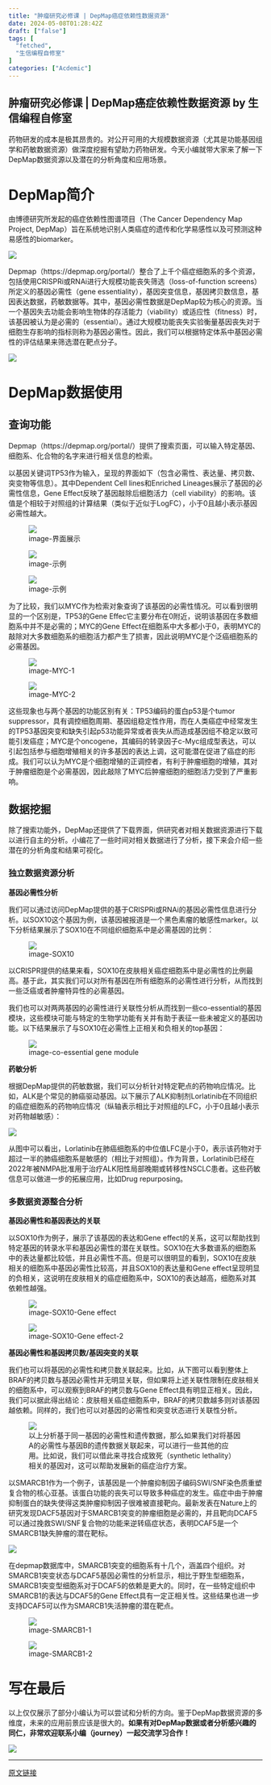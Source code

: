 ```yaml
---
title: "肿瘤研究必修课 | DepMap癌症依赖性数据资源"
date: 2024-05-08T01:28:42Z
draft: ["false"]
tags: [
  "fetched",
  "生信编程自修室"
]
categories: ["Acdemic"]
---
```

肿瘤研究必修课 | DepMap癌症依赖性数据资源 by 生信编程自修室
------
<div><p>药物研发的成本是极其昂贵的。对公开可用的大规模数据资源（尤其是功能基因组学和药敏数据资源）做深度挖掘有望助力药物研发。今天小编就带大家来了解一下DepMap数据资源以及潜在的分析角度和应用场景。</p><h1>DepMap简介</h1><p>由博德研究所发起的癌症依赖性图谱项目（The Cancer Dependency Map Project, DepMap）旨在系统地识别人类癌症的遗传和化学易感性以及可预测这种易感性的biomarker。</p><p><img data-imgfileid="100002316" data-ratio="1" data-src="https://mmbiz.qpic.cn/mmbiz_jpg/rWiaFvFngFbS3LmEibpxWfAVpCCHwiaW1pZlDzakicy45Tp0oYM0icl33cZuScvaIRYggQnJAVt3wszZvm5plYmG9UQ/640?wx_fmt=jpeg&amp;from=appmsg" data-type="jpeg" data-w="996" src="https://mmbiz.qpic.cn/mmbiz_jpg/rWiaFvFngFbS3LmEibpxWfAVpCCHwiaW1pZlDzakicy45Tp0oYM0icl33cZuScvaIRYggQnJAVt3wszZvm5plYmG9UQ/640?wx_fmt=jpeg&amp;from=appmsg"></p><p>Depmap（https://depmap.org/portal/）整合了上千个癌症细胞系的多个资源，包括使用CRISPRi或RNAi进行大规模功能丧失筛选（loss-of-function screens）所定义的基因必需性（gene essentiality），基因突变信息，基因拷贝数信息，基因表达数据，药敏数据等。其中，基因必需性数据是DepMap较为核心的资源。当一个基因失去功能会影响生物体的存活能力（viability）或适应性（fitness）时，该基因被认为是必需的（essential）。通过大规模功能丧失实验衡量基因丧失对于细胞生存影响的指标则称为基因必需性。因此，我们可以根据特定体系中基因必需性的评估结果来筛选潜在靶点分子。</p><p><img data-imgfileid="100002321" data-ratio="0.55" data-src="https://mmbiz.qpic.cn/mmbiz_png/rWiaFvFngFbS3LmEibpxWfAVpCCHwiaW1pZpf7KOTu8F6T8ZH0l0AicLfm64qM5Liau7Ylmh0uAkN0icvibITLNMK54mQ/640?wx_fmt=png&amp;from=appmsg" data-type="png" data-w="1080" src="https://mmbiz.qpic.cn/mmbiz_png/rWiaFvFngFbS3LmEibpxWfAVpCCHwiaW1pZpf7KOTu8F6T8ZH0l0AicLfm64qM5Liau7Ylmh0uAkN0icvibITLNMK54mQ/640?wx_fmt=png&amp;from=appmsg"></p><h1>DepMap数据使用</h1><h2>查询功能</h2><p><span></span></p><p>Depmap（https://depmap.org/portal/）提供了搜索页面，可以输入特定基因、细胞系、化合物的名字来进行相关信息的检索。</p><p>以基因关键词TP53作为输入，呈现的界面如下（包含必需性、表达量、拷贝数、突变物等信息）。其中Dependent Cell lines和Enriched Lineages展示了基因的必需性信息，Gene Effect反映了基因敲除后细胞活力（cell viability）的影响。该值是个相较于对照组的计算结果（类似于近似于LogFC），小于0且越小表示基因必需性越大。</p><figure><img data-imgfileid="100002322" data-ratio="0.525" data-src="https://mmbiz.qpic.cn/mmbiz_png/rWiaFvFngFbS3LmEibpxWfAVpCCHwiaW1pZbdOZhtaGsD29eV3ryrsSF1tmJbOSkXMv1rB2v9IqFcZKcD4J88Eo0A/640?wx_fmt=png&amp;from=appmsg" data-type="png" data-w="1080" src="https://mmbiz.qpic.cn/mmbiz_png/rWiaFvFngFbS3LmEibpxWfAVpCCHwiaW1pZbdOZhtaGsD29eV3ryrsSF1tmJbOSkXMv1rB2v9IqFcZKcD4J88Eo0A/640?wx_fmt=png&amp;from=appmsg"><figcaption>image-界面展示</figcaption></figure><figure><img data-imgfileid="100002323" data-ratio="0.26666666666666666" data-src="https://mmbiz.qpic.cn/mmbiz_png/rWiaFvFngFbS3LmEibpxWfAVpCCHwiaW1pZUW3QciaZe2sAM7Zfw2RsjC5JnRZRN6EY0q4125FWCZuaIEITZoEQazA/640?wx_fmt=png&amp;from=appmsg" data-type="png" data-w="1080" src="https://mmbiz.qpic.cn/mmbiz_png/rWiaFvFngFbS3LmEibpxWfAVpCCHwiaW1pZUW3QciaZe2sAM7Zfw2RsjC5JnRZRN6EY0q4125FWCZuaIEITZoEQazA/640?wx_fmt=png&amp;from=appmsg"><figcaption>image-示例</figcaption></figure><figure><img data-imgfileid="100002324" data-ratio="0.2537037037037037" data-src="https://mmbiz.qpic.cn/mmbiz_png/rWiaFvFngFbS3LmEibpxWfAVpCCHwiaW1pZZaZ8LE0cASTlHjfE2OoUeY7AtneuKsHvDdDw8S9KGnKpZ80x5et80g/640?wx_fmt=png&amp;from=appmsg" data-type="png" data-w="1080" src="https://mmbiz.qpic.cn/mmbiz_png/rWiaFvFngFbS3LmEibpxWfAVpCCHwiaW1pZZaZ8LE0cASTlHjfE2OoUeY7AtneuKsHvDdDw8S9KGnKpZ80x5et80g/640?wx_fmt=png&amp;from=appmsg"><figcaption>image-示例</figcaption></figure><p>为了比较，我们以MYC作为检索对象查询了该基因的必需性情况。可以看到很明显的一个区别是，TP53的Gene Effec它主要分布在0附近，说明该基因在多数细胞系中并不是必需的；MYC的Gene Effect在细胞系中大多都小于0，表明MYC的敲除对大多数细胞系的细胞活力都产生了损害，因此说明MYC是个泛癌细胞系的必需基因。</p><figure><img data-imgfileid="100002325" data-ratio="0.524074074074074" data-src="https://mmbiz.qpic.cn/mmbiz_png/rWiaFvFngFbS3LmEibpxWfAVpCCHwiaW1pZDz1ul78bjAbJjbiaRsPFRHmwicdy8R8Zr9InOuEUkwYezKCVw6UTiaeBQ/640?wx_fmt=png&amp;from=appmsg" data-type="png" data-w="1080" src="https://mmbiz.qpic.cn/mmbiz_png/rWiaFvFngFbS3LmEibpxWfAVpCCHwiaW1pZDz1ul78bjAbJjbiaRsPFRHmwicdy8R8Zr9InOuEUkwYezKCVw6UTiaeBQ/640?wx_fmt=png&amp;from=appmsg"><figcaption>image-MYC-1</figcaption></figure><figure><img data-imgfileid="100002326" data-ratio="0.25462962962962965" data-src="https://mmbiz.qpic.cn/mmbiz_png/rWiaFvFngFbS3LmEibpxWfAVpCCHwiaW1pZh8DRS2ZTp9QBcfnBagKD1r9bo1bztFMzSwjFdCaFrU1yUCXCHcD2qA/640?wx_fmt=png&amp;from=appmsg" data-type="png" data-w="1080" src="https://mmbiz.qpic.cn/mmbiz_png/rWiaFvFngFbS3LmEibpxWfAVpCCHwiaW1pZh8DRS2ZTp9QBcfnBagKD1r9bo1bztFMzSwjFdCaFrU1yUCXCHcD2qA/640?wx_fmt=png&amp;from=appmsg"><figcaption>image-MYC-2</figcaption></figure><p>这些现象也与两个基因的功能区别有关：TP53编码的蛋白p53是个tumor suppressor，具有调控细胞周期、基因组稳定性作用，而在人类癌症中经常发生的TP53基因突变和缺失引起p53功能异常或者丧失从而造成基因组不稳定以致可能引发癌症；MYC是个oncogene，其编码的转录因子c-Myc组成型表达，可以引起包括参与细胞增殖相关的许多基因的表达上调，这可能潜在促进了癌症的形成。我们可以认为MYC是个细胞增殖的正调控者，有利于肿瘤细胞的增殖，其对于肿瘤细胞是个必需基因，因此敲除了MYC后肿瘤细胞的细胞活力受到了严重影响。</p><h2>数据挖掘</h2><p><span></span></p><p>除了搜索功能外，DepMap还提供了下载界面，供研究者对相关数据资源进行下载以进行自主的分析。小编花了一些时间对相关数据进行了分析，接下来会介绍一些潜在的分析角度和结果可视化。</p><h3>独立数据资源分析</h3><p><strong>基因必需性分析</strong></p><p>我们可以通过访问DepMap提供的基于CRISPRi或RNAi的基因必需性信息进行分析。以SOX10这个基因为例，该基因被报道是一个黑色素瘤的敏感性marker。以下分析结果展示了SOX10在不同组织细胞系中是必需基因的比例：</p><figure><img data-imgfileid="100002327" data-ratio="0.4212962962962963" data-src="https://mmbiz.qpic.cn/mmbiz_png/rWiaFvFngFbS3LmEibpxWfAVpCCHwiaW1pZ5snk57wAWh89icFM9GOb8T6drgzDMiaEDCgq2M5p6FLawhsS6IicvxoRA/640?wx_fmt=png&amp;from=appmsg" data-type="png" data-w="1080" src="https://mmbiz.qpic.cn/mmbiz_png/rWiaFvFngFbS3LmEibpxWfAVpCCHwiaW1pZ5snk57wAWh89icFM9GOb8T6drgzDMiaEDCgq2M5p6FLawhsS6IicvxoRA/640?wx_fmt=png&amp;from=appmsg"><figcaption>image-SOX10</figcaption></figure><p>以CRISPR提供的结果来看，SOX10在皮肤相关癌症细胞系中是必需性的比例最高。基于此，其实我们可以对所有基因在所有细胞系的必需性进行分析，从而找到一些泛癌或者肿瘤特异性的必需基因。</p><p>我们也可以对两两基因的必需性进行关联性分析从而找到一些co-essential的基因模块，这些模块可能与特定的生物学功能有关并有助于表征一些未被定义的基因功能。以下结果展示了与SOX10在必需性上正相关和负相关的top基因：</p><figure><img data-imgfileid="100002328" data-ratio="0.6046296296296296" data-src="https://mmbiz.qpic.cn/mmbiz_png/rWiaFvFngFbS3LmEibpxWfAVpCCHwiaW1pZW0ykYKPhLBLXUkO5kpmABkcibicZLLlzl2SicS6xMU29NN2OIQesPmb9w/640?wx_fmt=png&amp;from=appmsg" data-type="png" data-w="1080" src="https://mmbiz.qpic.cn/mmbiz_png/rWiaFvFngFbS3LmEibpxWfAVpCCHwiaW1pZW0ykYKPhLBLXUkO5kpmABkcibicZLLlzl2SicS6xMU29NN2OIQesPmb9w/640?wx_fmt=png&amp;from=appmsg"><figcaption>image-co-essential gene module</figcaption></figure><p><strong>药敏分析</strong></p><p>根据DepMap提供的药敏数据，我们可以分析针对特定靶点的药物响应情况。比如，ALK是个常见的肺癌驱动基因。以下展示了ALK抑制剂Lorlatinib在不同组织的癌症细胞系的药物响应情况（纵轴表示相比于对照组的LFC，小于0且越小表示对药物越敏感）：</p><p><img data-imgfileid="100002329" data-ratio="0.7703703703703704" data-src="https://mmbiz.qpic.cn/mmbiz_png/rWiaFvFngFbS3LmEibpxWfAVpCCHwiaW1pZNM1lR17FpIMJpv3lna5tMicReKLBz1FWGJFQQ04hwibuMpOEpXiadmzqA/640?wx_fmt=png&amp;from=appmsg" data-type="png" data-w="1080" src="https://mmbiz.qpic.cn/mmbiz_png/rWiaFvFngFbS3LmEibpxWfAVpCCHwiaW1pZNM1lR17FpIMJpv3lna5tMicReKLBz1FWGJFQQ04hwibuMpOEpXiadmzqA/640?wx_fmt=png&amp;from=appmsg"></p><p>从图中可以看出，Lorlatinib在肺癌细胞系的中位值LFC是小于0，表示该药物对于超过一半的肺癌细胞系是敏感的（相比于对照组）。作为背景，Lorlatinib已经在2022年被NMPA批准用于治疗ALK阳性局部晚期或转移性NSCLC患者。这些药敏信息可以做进一步的拓展应用，比如Drug repurposing。</p><h3>多数据资源整合分析</h3><p><strong>基因必需性和基因表达的关联</strong></p><p>以SOX10作为例子，展示了该基因的表达和Gene effect的关系，这可以帮助找到特定基因的转录水平和基因必需性的潜在关联性。SOX10在大多数谱系的细胞系中的表达量都比较低，并且必需性不高。但是可以很明显的看到，SOX10在皮肤相关的细胞系中基因必需性比较高，并且SOX10的表达量和Gene effect呈现明显的负相关，这说明在皮肤相关的癌症细胞系中，SOX10的表达越高，细胞系对其依赖性越强。</p><figure><img data-imgfileid="100002330" data-ratio="0.7518518518518519" data-src="https://mmbiz.qpic.cn/mmbiz_png/rWiaFvFngFbS3LmEibpxWfAVpCCHwiaW1pZuPN7bc7BH3YU1TL0wghKib0D9BjnZmicPSiaicsaSKibllecdOmGuZ4ZwZw/640?wx_fmt=png&amp;from=appmsg" data-type="png" data-w="1080" src="https://mmbiz.qpic.cn/mmbiz_png/rWiaFvFngFbS3LmEibpxWfAVpCCHwiaW1pZuPN7bc7BH3YU1TL0wghKib0D9BjnZmicPSiaicsaSKibllecdOmGuZ4ZwZw/640?wx_fmt=png&amp;from=appmsg"><figcaption>image-SOX10-Gene effect</figcaption></figure><figure><img data-imgfileid="100002331" data-ratio="0.6268518518518519" data-src="https://mmbiz.qpic.cn/mmbiz_png/rWiaFvFngFbS3LmEibpxWfAVpCCHwiaW1pZ1XsdeysQiaEerOiaiayXjydnbgYAdcbdfGTwu5m6tr8fmMnJibnGf8ib5FQ/640?wx_fmt=png&amp;from=appmsg" data-type="png" data-w="1080" src="https://mmbiz.qpic.cn/mmbiz_png/rWiaFvFngFbS3LmEibpxWfAVpCCHwiaW1pZ1XsdeysQiaEerOiaiayXjydnbgYAdcbdfGTwu5m6tr8fmMnJibnGf8ib5FQ/640?wx_fmt=png&amp;from=appmsg"><figcaption>image-SOX10-Gene effect-2</figcaption></figure><p><strong>基因必需性和基因拷贝数/基因突变的关联</strong></p><p>我们也可以将基因的必需性和拷贝数关联起来。比如，从下图可以看到整体上BRAF的拷贝数与基因必需性并无明显关联，但如果将上述关联性限制在皮肤相关的细胞系中，可以观察到BRAF的拷贝数与Gene Effect具有明显正相关。因此，我们可以据此得出结论：皮肤相关癌症细胞系中，BRAF的拷贝数越多则对该基因越依赖。同样的，我们也可以对基因的必需性和突变状态进行关联性分析。</p><figure><img data-imgfileid="100002332" data-ratio="0.75" data-src="https://mmbiz.qpic.cn/mmbiz_png/rWiaFvFngFbS3LmEibpxWfAVpCCHwiaW1pZUJjiaucUAXrk9CSzACEu8P8ON0UiasickdJI6k323qCVAOzROkj7icpIhw/640?wx_fmt=png&amp;from=appmsg" data-type="png" data-w="1080" src="https://mmbiz.qpic.cn/mmbiz_png/rWiaFvFngFbS3LmEibpxWfAVpCCHwiaW1pZUJjiaucUAXrk9CSzACEu8P8ON0UiasickdJI6k323qCVAOzROkj7icpIhw/640?wx_fmt=png&amp;from=appmsg"><figcaption><span>以上分析基于同一基因的必需性和遗传数据，那么如果我们对将基因A的必需性与基因B的遗传数据关联起来，可以进行一些其他的应用。</span><span>比如说，我们可以借此来寻找合成致死（synthetic lethality）相关的基因对，这可以帮助发展新的癌症治疗方案。</span><br></figcaption></figure><p>以SMARCB1作为一个例子，该基因是一个肿瘤抑制因子编码SWI/SNF染色质重塑复合物的核心亚基。该蛋白功能的丧失可以导致多种癌症的发生。癌症中由于肿瘤抑制蛋白的缺失使得这类肿瘤抑制因子很难被直接靶向。最新发表在Nature上的研究发现DACF5基因对于SMARCB1突变的肿瘤细胞是必需的，并且靶向DCAF5可以通过挽救SWI/SNF复合物的功能来逆转癌症状态，表明DCAF5是一个SMARCB1缺失肿瘤的潜在靶标。</p><p><img data-imgfileid="100002333" data-ratio="0.4351851851851852" data-src="https://mmbiz.qpic.cn/mmbiz_png/rWiaFvFngFbS3LmEibpxWfAVpCCHwiaW1pZZphsDmvZ6fu5iaZftpkvGyk6PIOk1dE8hwo7azHwwRMr5nCxvYnth2A/640?wx_fmt=png&amp;from=appmsg" data-type="png" data-w="1080" src="https://mmbiz.qpic.cn/mmbiz_png/rWiaFvFngFbS3LmEibpxWfAVpCCHwiaW1pZZphsDmvZ6fu5iaZftpkvGyk6PIOk1dE8hwo7azHwwRMr5nCxvYnth2A/640?wx_fmt=png&amp;from=appmsg"></p><p>在depmap数据库中，SMARCB1突变的细胞系有十几个，涵盖四个组织。对SMARCB1突变状态与DCAF5基因必需性的分析显示，相比于野生型细胞系，SMARCB1突变型细胞系对于DCAF5的依赖是更大的。同时，在一些特定组织中SMARCB1的表达与DCAF5的Gene Effect具有一定正相关性。这些结果也进一步支持DCAF5可以作为SMARCB1失活肿瘤的潜在靶点。</p><figure><img data-imgfileid="100002336" data-ratio="0.225" data-src="https://mmbiz.qpic.cn/mmbiz_png/rWiaFvFngFbS3LmEibpxWfAVpCCHwiaW1pZKjic1iblrVHiaqJK49Akl49QIAGLXhtZCvvL73iby3XtMOdGfbiaRwBkUhw/640?wx_fmt=png&amp;from=appmsg" data-type="png" data-w="1080" src="https://mmbiz.qpic.cn/mmbiz_png/rWiaFvFngFbS3LmEibpxWfAVpCCHwiaW1pZKjic1iblrVHiaqJK49Akl49QIAGLXhtZCvvL73iby3XtMOdGfbiaRwBkUhw/640?wx_fmt=png&amp;from=appmsg"><figcaption>image-SMARCB1-1</figcaption></figure><figure><img data-imgfileid="100002335" data-ratio="0.25555555555555554" data-src="https://mmbiz.qpic.cn/mmbiz_png/rWiaFvFngFbS3LmEibpxWfAVpCCHwiaW1pZDIxliccnHBiaJnibiaEbO3ic7vdLniaVV864HFBIw33eSEbprVAvoIY5lXGg/640?wx_fmt=png&amp;from=appmsg" data-type="png" data-w="1080" src="https://mmbiz.qpic.cn/mmbiz_png/rWiaFvFngFbS3LmEibpxWfAVpCCHwiaW1pZDIxliccnHBiaJnibiaEbO3ic7vdLniaVV864HFBIw33eSEbprVAvoIY5lXGg/640?wx_fmt=png&amp;from=appmsg"><figcaption>image-SMARCB1-2</figcaption></figure><h1>写在最后</h1><p>以上仅仅展示了部分小编认为可以尝试和分析的方向。鉴于DepMap数据资源的多维度，未来的应用前景应该是很大的。<strong>如果有对DepMap数据或者分析感兴趣的同仁，非常欢迎联系小编（journey）一起交流学习合作！</strong></p><p><img data-galleryid="" data-imgfileid="100002341" data-ratio="0.7340720221606648" data-s="300,640" data-src="https://mmbiz.qpic.cn/mmbiz_png/rWiaFvFngFbS3LmEibpxWfAVpCCHwiaW1pZIXnKtzOo8D9XLy6NXxwvyrrOibEIUstKia6eYsdI8uRHIhd7q36h6LFw/640?wx_fmt=png&amp;from=appmsg" data-type="png" data-w="722" src="https://mmbiz.qpic.cn/mmbiz_png/rWiaFvFngFbS3LmEibpxWfAVpCCHwiaW1pZIXnKtzOo8D9XLy6NXxwvyrrOibEIUstKia6eYsdI8uRHIhd7q36h6LFw/640?wx_fmt=png&amp;from=appmsg"></p><p><mp-style-type data-value="3"></mp-style-type></p></div>  
<hr>
<a href="https://mp.weixin.qq.com/s/I4c6VH1bIGftrcpyaICASQ",target="_blank" rel="noopener noreferrer">原文链接</a>
